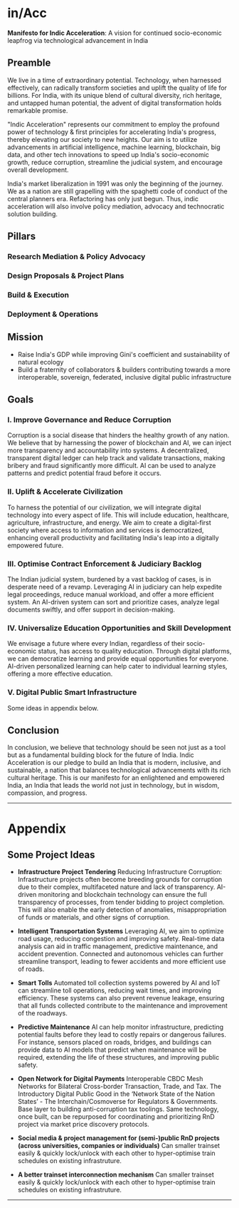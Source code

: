 # in/Acc

**Manifesto for Indic Acceleration**: A vision for continued socio-economic leapfrog via technological advancement in India

## Preamble

We live in a time of extraordinary potential. Technology, when harnessed effectively, can radically transform societies and uplift the quality of life for billions. For India, with its unique blend of cultural diversity, rich heritage, and untapped human potential, the advent of digital transformation holds remarkable promise.

"Indic Acceleration" represents our commitment to employ the profound power of technology & first principles for accelerating India's progress, thereby elevating our society to new heights. Our aim is to utilize advancements in artificial intelligence, machine learning, blockchain, big data, and other tech innovations to speed up India's socio-economic growth, reduce corruption, streamline the judicial system, and encourage overall development.

India's market liberalization in 1991 was only the beginning of the journey. We as a nation are still grapelling with the spaghetti code of conduct of the central planners era. Refactoring has only just begun. Thus, indic acceleration will also involve policy mediation, advocacy and technocratic solution building.

## Pillars

### Research Mediation & Policy Advocacy 
### Design Proposals & Project Plans 
### Build & Execution
### Deployment & Operations

## Mission
- Raise India's GDP while improving Gini's coefficient and sustainability of natural ecology
- Build a fraternity of collaborators & builders contributing towards a more interoperable, sovereign, federated, inclusive digital public infrastructure
 
## Goals
### I. Improve Governance and Reduce Corruption

Corruption is a social disease that hinders the healthy growth of any nation. We believe that by harnessing the power of blockchain and AI, we can inject more transparency and accountability into systems. A decentralized, transparent digital ledger can help track and validate transactions, making bribery and fraud significantly more difficult. AI can be used to analyze patterns and predict potential fraud before it occurs.

### II. Uplift & Accelerate Civilization

To harness the potential of our civilization, we will integrate digital technology into every aspect of life. This will include education, healthcare, agriculture, infrastructure, and energy. We aim to create a digital-first society where access to information and services is democratized, enhancing overall productivity and facilitating India's leap into a digitally empowered future.

### III. Optimise Contract Enforcement & Judiciary Backlog

The Indian judicial system, burdened by a vast backlog of cases, is in desperate need of a revamp. Leveraging AI in judiciary can help expedite legal proceedings, reduce manual workload, and offer a more efficient system. An AI-driven system can sort and prioritize cases, analyze legal documents swiftly, and offer support in decision-making.

### IV. Universalize Education Opportunities and Skill Development

We envisage a future where every Indian, regardless of their socio-economic status, has access to quality education. Through digital platforms, we can democratize learning and provide equal opportunities for everyone. AI-driven personalized learning can help cater to individual learning styles, offering a more effective education.

### V. Digital Public Smart Infrastructure
Some ideas in appendix below.

## Conclusion
In conclusion, we believe that technology should be seen not just as a tool but as a fundamental building block for the future of India. Indic Acceleration is our pledge to build an India that is modern, inclusive, and sustainable, a nation that balances technological advancements with its rich cultural heritage. This is our manifesto for an enlightened and empowered India, an India that leads the world not just in technology, but in wisdom, compassion, and progress.

---

# Appendix

## Some Project Ideas

- **Infrastructure Project Tendering**
Reducing Infrastructure Corruption: Infrastructure projects often become breeding grounds for corruption due to their complex, multifaceted nature and lack of transparency. AI-driven monitoring and blockchain technology can ensure the full transparency of processes, from tender bidding to project completion. This will also enable the early detection of anomalies, misappropriation of funds or materials, and other signs of corruption.

- **Intelligent Transportation Systems**
Leveraging AI, we aim to optimize road usage, reducing congestion and improving safety. Real-time data analysis can aid in traffic management, predictive maintenance, and accident prevention. Connected and autonomous vehicles can further streamline transport, leading to fewer accidents and more efficient use of roads.

- **Smart Tolls**
Automated toll collection systems powered by AI and IoT can streamline toll operations, reducing wait times, and improving efficiency. These systems can also prevent revenue leakage, ensuring that all funds collected contribute to the maintenance and improvement of the roadways.

- **Predictive Maintenance**
AI can help monitor infrastructure, predicting potential faults before they lead to costly repairs or dangerous failures. For instance, sensors placed on roads, bridges, and buildings can provide data to AI models that predict when maintenance will be required, extending the life of these structures, and improving public safety.

- **Open Network for Digital Payments**
Interoperable CBDC Mesh Networks for Bilateral Cross-border Transaction, Trade, and Tax. The Introductory Digital Public Good in the ‘Network State of the Nation States’ - The Interchain/Cosmoverse for Regulators & Governments. Base layer to building anti-corruption tax toolings. Same technology, once built, can be repurposed for coordinating and prioritizing RnD project via market price discovery protocols. 

- **Social media & project management for (semi-)public RnD projects (across universities, companies or individuals)**
Can smaller trainset easily & quickly lock/unlock with each other to hyper-optimise train schedules on existing infrastruture. 

- **A better trainset interconnection mechanism**
Can smaller trainset easily & quickly lock/unlock with each other to hyper-optimise train schedules on existing infrastruture. 

--- 

